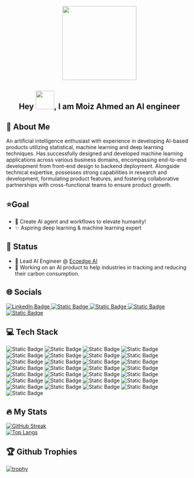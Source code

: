 

<div id="header" align="center">
  <img src="https://media.giphy.com/media/U7IxSYwucpNX9vD0aj/giphy.gif" width="200"/>
</div>

<div id="header2" align="center">
  <h2>Hey <img src="https://media.giphy.com/media/5HyXGsoFzXWPKFx07j/giphy.gif" width="50" />, I am Moiz Ahmed an AI engineer</h2>
</div>

## 👋 About Me
An artificial intelligence enthusiast with experience in developing AI-based products utilizing statistical, machine learning and deep learning techniques. Has successfully designed and developed machine learning applications across various business domains, encompassing end-to-end development from front-end design to backend deployment. Alongside technical expertise, possesses strong capabilities in research and development, formulating product features, and fostering collaborative partnerships with cross-functional teams to ensure product growth.

## ⭐️Goal
- 👀 Create AI agent and workflows to elevate humanity!
- ✨ Aspiring deep learning & machine learning expert

## 🚀 Status
- 🎰 Lead AI Engineer @ [Ecoedge AI](https://www.linkedin.com/company/ecoedge-ai/)
- 🚀 Working on an AI product to help industries in tracking and reducing their carbon consumption.

## 🌐 Socials
<div id="badges" margin="10px">
    <a href="https://www.linkedin.com/in/moizahmed25/">
      <img src="https://img.shields.io/badge/LinkedIn-blue?style=for-the-badge&logo=linkedin&logoColor=white" alt="LinkedIn Badge"/>
    </a>
    <a href="https://topmate.io/moiz_ahmed">
      <img alt="Static Badge" src="https://img.shields.io/badge/Topmate-red?style=for-the-badge&logo=topcoder&logoColor=white&link=https%3A%2F%2Fwww.linkedin.com%2Fin%2Fmoizahmed25%2F">
    </a>
    <a href="https://github.com/MoizAhmed2517">
      <img alt="Static Badge" src="https://img.shields.io/badge/Github-black?style=for-the-badge&logo=github&logoColor=white&link=https%3A%2F%2Fwww.linkedin.com%2Fin%2Fmoizahmed25%2F">
    </a>
    <a href="https://www.upwork.com/freelancers/~01ca79e92acf3e0c74">
      <img alt="Static Badge" src="https://img.shields.io/badge/Upwork-green?style=for-the-badge&logo=upwork&logoColor=white&link=https%3A%2F%2Fwww.linkedin.com%2Fin%2Fmoizahmed25%2F">
    </a>
    <a href="https://www.fiverr.com/moizahmed713">
      <img alt="Static Badge" src="https://img.shields.io/badge/Fiverr-darkgreen?style=for-the-badge&logo=fiverr&logoColor=white&link=https%3A%2F%2Fwww.linkedin.com%2Fin%2Fmoizahmed25%2F">
    </a>
</div>

## 💻 Tech Stack
<div id="badgessocial" margin="10px">
    <img alt="Static Badge" src="https://img.shields.io/badge/Python-blue?style=flat&logo=python&logoColor=white">
    <img alt="Static Badge" src="https://img.shields.io/badge/JavaScript-yellow?style=flat&logo=javascript&logoColor=white">
    <img alt="Static Badge" src="https://img.shields.io/badge/c%2B%2B-black?style=flat&logo=c%2B%2B&logoColor=white">
    <img alt="Static Badge" src="https://img.shields.io/badge/AWS-orange?style=flat&logo=amazonaws&logoColor=white">
    <img alt="Static Badge" src="https://img.shields.io/badge/GCP-red?style=flat&logo=googlecloud&logoColor=white">
    <img alt="Static Badge" src="https://img.shields.io/badge/MySQL-darkblue?style=flat&logo=mysql&logoColor=white">
    <img alt="Static Badge" src="https://img.shields.io/badge/PostGreSQL-blue?style=flat&logo=postgresql&logoColor=white">
    <img alt="Static Badge" src="https://img.shields.io/badge/Tensorflow-orange?style=flat&logo=tensorflow&logoColor=white">
    <img alt="Static Badge" src="https://img.shields.io/badge/Scikit-learn-darkorange?style=flat&logo=scikitlearn&logoColor=white">
    <img alt="Static Badge" src="https://img.shields.io/badge/react-lightblue?style=flat&logo=react&logoColor=white">
    <img alt="Static Badge" src="https://img.shields.io/badge/pandas-purple?style=flat&logo=pandas&logoColor=white">
    <img alt="Static Badge" src="https://img.shields.io/badge/mlflow-blue?style=flat&logo=mlflow&logoColor=white">
    <img alt="Static Badge" src="https://img.shields.io/badge/dvc-blue?style=flat&logo=dvc&logoColor=white">
    <img alt="Static Badge" src="https://img.shields.io/badge/scipy-darkblue?style=flat&logo=scipy&logoColor=white">
    <img alt="Static Badge" src="https://img.shields.io/badge/tableau-orange?style=flat&logo=tableau&logoColor=white">
    <img alt="Static Badge" src="https://img.shields.io/badge/docker-blue?style=flat&logo=docker&logoColor=white">
    <img alt="Static Badge" src="https://img.shields.io/badge/opencv-red?style=flat&logo=opencv&logoColor=white">
    <img alt="Static Badge" src="https://img.shields.io/badge/figma-pink?style=flat&logo=figma&logoColor=white">
    <img alt="Static Badge" src="https://img.shields.io/badge/html-orange?style=flat&logo=html5&logoColor=white">
    <img alt="Static Badge" src="https://img.shields.io/badge/css-yellow?style=flat&logo=css3&logoColor=white">
    <img alt="Static Badge" src="https://img.shields.io/badge/googlecolab-orange?style=flat&logo=googlecolab&logoColor=white">
    <img alt="Static Badge" src="https://img.shields.io/badge/githubactions-black?style=flat&logo=githubactions&logoColor=white">
    <img alt="Static Badge" src="https://img.shields.io/badge/fastapi-green?style=flat&logo=fastapi&logoColor=white">
    <img alt="Static Badge" src="https://img.shields.io/badge/fastapi-%2325c2a0?style=flat&logo=fastapi&logoColor=white">
    <img alt="Static Badge" src="https://img.shields.io/badge/reactrouter-%23AEC317?style=flat&logo=reactrouter&logoColor=white">
    <img alt="Static Badge" src="https://img.shields.io/badge/netlify-%2304a29f?style=flat&logo=netlify&logoColor=white">
    <img alt="Static Badge" src="https://img.shields.io/badge/vercel-%23000?style=flat&logo=vercel&logoColor=white">
    <img alt="Static Badge" src="https://img.shields.io/badge/MaterialUI-%23007fff?style=flat&logo=mui&logoColor=white">
    <img alt="Static Badge" src="https://img.shields.io/badge/jira-%230052cc?style=flat&logo=jira&logoColor=white">
</div>

##  🔥 My Stats

[![GitHub Streak](http://github-readme-streak-stats.herokuapp.com?user=MoizAhmed2517&theme=dark&background=000000)](https://git.io/streak-stats)
<br />
[![Top Langs](https://github-readme-stats.vercel.app/api/top-langs/?username=MoizAhmed2517&layout=compact&theme=vision-friendly-dark)](https://github.com/anuraghazra/github-readme-stats)

## 🏆 Github Trophies

[![trophy](https://github-profile-trophy.vercel.app/?username=MoizAhmed2517&theme=onedark)](https://github.com/ryo-ma/github-profile-trophy)
<!---
- 👋 Hi, I’m @MoizAhmed2517
- 👀 I’m interested in making ML/AI/DS Apps
- 🌱 I’ve experienced in making AI products with hands-on experience in deploying them. Moreover, have a good understanding of developing excellent UIs using TensorFlow, Scipy, Scikit-learn, Django, React, HTML, CSS, JavaScript, Material UI, etc.
- 💞️ I’m looking to collaborate on AI and love to discuss it.
- 📫 How to reach me Github: https://github.com/MoizAhmed2517/MoizAhmed2517



--->

<!---
MoizAhmed2517/MoizAhmed2517 is a ✨ special ✨ repository because its `README.md` (this file) appears on your GitHub profile.
You can click the Preview link to take a look at your changes.
--->
